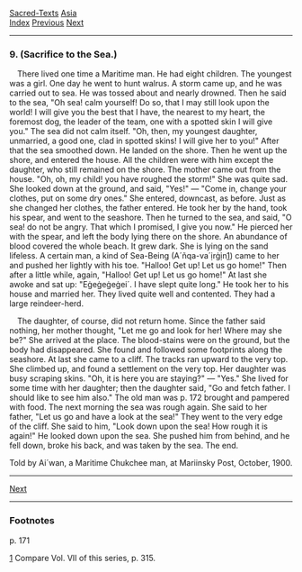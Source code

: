 [Sacred-Texts](../../index) [Asia](../index)  
[Index](index) [Previous](cm46) [Next](cm48)

------------------------------------------------------------------------

### 9. (Sacrifice to the Sea.)

 There lived one time a Maritime man. He had eight children. The
youngest was a girl. One day he went to hunt walrus. A storm came up,
and he was carried out to sea. He was tossed about and nearly drowned.
Then he said to the sea, "Oh sea! calm yourself! Do so, that I may still
look upon the world! I will give you the best that I have, the nearest
to my heart, the foremost dog, the leader of the team, one with a
spotted skin I will give you." The sea did not calm itself. "Oh, then,
my youngest daughter, unmarried, a good one, clad in spotted skins! I
will give her to you!" After that the sea smoothed down. He landed on
the shore. Then he went up the shore, and entered the house. All the
children were with him except the daughter, who still remained on the
shore. The mother came out from the house. "Oh, oh, my child! you have
roughed the storm!" She was quite sad. She looked down at the ground,
and said, "Yes!" — "Come in, change your clothes, put on some dry ones."
She entered, downcast, as before. Just as she changed her clothes, the
father entered. He took her by the hand, took his spear, and went to the
seashore. Then he turned to the sea, and said, "O sea! do not be angry.
That which I promised, I give you now." He pierced her with the spear,
and left the body lying there on the shore. An abundance of blood
covered the whole beach. It grew dark. She is lying on the sand
lifeless. A certain man, a kind of Sea-Being (A´ñqa-va´ịrġịn<span
id="page_171_fr_1"></span>[1](#page_171_note_1)) came to her and pushed
her lightly with his toe. "Halloo! Get up! Let us go home!" Then after a
little while, again, "Halloo! Get up! Let us go home!" At last she awoke
and sat up: "Eġeġeġeġei´. I have slept quite long." He took her to his
house and married her. They lived quite well and contented. They had a
large reindeer-herd.

 The daughter, of course, did not return home. Since the father said
nothing, her mother thought, "Let me go and look for her! Where may she
be?" She arrived at the place. The blood-stains were on the ground, but
the body had disappeared. She found and followed some footprints along
the seashore. At last she came to a cliff. The tracks ran upward to the
very top. She climbed up, and found a settlement on the very top. Her
daughter was busy scraping skins. "Oh, it is here you are staying?" —
"Yes." She lived for some time with her daughter; then the daughter
said, "Go and fetch father. I should like to see him also." The old man
was <span id="page_172">p. 172</span> brought and pampered with food.
The next morning the sea was rough again. She said to her father, "Let
us go and have a look at the sea!" They went to the very edge of the
cliff. She said to him, "Look down upon the sea! How rough it is again!"
He looked down upon the sea. She pushed him from behind, and he fell
down, broke his back, and was taken by the sea. The end.

<span class="small">Told by Ai´wan, a Maritime Chukchee man, at
Mariinsky Post, October, 1900.</span>

------------------------------------------------------------------------

[Next](cm48)

------------------------------------------------------------------------

### Footnotes

<span id="footnotes_page_171">p. 171</span>

<span id="page_171_note_1"></span>[1](#page_171_fr_1) Compare Vol. VII
of this series, p. 315.

 

 

 

 

 

 

 

 

 

 

 

 

 

 

 
